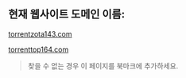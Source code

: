## 현재 웹사이트 도메인 이름:

[torrentzota143.com](https://torrentzota143.com)

[torrenttop164.com](https://torrenttop164.com)


> 찾을 수 없는 경우 이 페이지를 북마크에 추가하세요.
